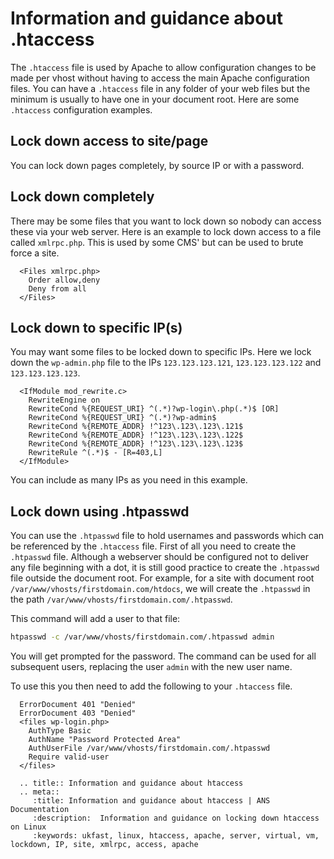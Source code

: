 # Information and guidance about .htaccess

The `.htaccess` file is used by Apache to allow configuration changes to be made per vhost without having to access the main Apache configuration files. You can have a `.htaccess` file in any folder of your web files but the minimum is usually to have one in your document root. Here are some `.htaccess` configuration examples.

## Lock down access to site/page

You can lock down pages completely, by source IP or with a password.

## Lock down completely

There may be some files that you want to lock down so nobody can access these via your web server. Here is an example to lock down access to a file called `xmlrpc.php`. This is used by some CMS' but can be used to brute force a site.

```apacheconf
  <Files xmlrpc.php>
    Order allow,deny
    Deny from all
  </Files>
```

## Lock down to specific IP(s)

You may want some files to be locked down to specific IPs. Here we lock down the `wp-admin.php` file to the IPs `123.123.123.121`, `123.123.123.122` and `123.123.123.123`.

```apacheconf
  <IfModule mod_rewrite.c>
    RewriteEngine on
    RewriteCond %{REQUEST_URI} ^(.*)?wp-login\.php(.*)$ [OR]
    RewriteCond %{REQUEST_URI} ^(.*)?wp-admin$
    RewriteCond %{REMOTE_ADDR} !^123\.123\.123\.121$
    RewriteCond %{REMOTE_ADDR} !^123\.123\.123\.122$
    RewriteCond %{REMOTE_ADDR} !^123\.123\.123\.123$
    RewriteRule ^(.*)$ - [R=403,L]
  </IfModule>
```

You can include as many IPs as you need in this example.

## Lock down using .htpasswd

You can use the `.htpasswd` file to hold usernames and passwords which can be referenced by the `.htaccess` file. First of all you need to create the `.htpasswd` file. Although a webserver should be configured not to deliver any file beginning with a dot, it is still good practice to create the `.htpasswd` file outside the document root. For example, for a site with document root `/var/www/vhosts/firstdomain.com/htdocs`, we will create the `.htpasswd` in the path `/var/www/vhosts/firstdomain.com/.htpasswd`.

This command will add a user to that file:

```bash
htpasswd -c /var/www/vhosts/firstdomain.com/.htpasswd admin
```

You will get prompted for the password. The command can be used for all subsequent users, replacing the user `admin` with the new user name.

To use this you then need to add the following to your `.htaccess` file.

```apacheconf
  ErrorDocument 401 "Denied"
  ErrorDocument 403 "Denied"
  <files wp-login.php>
    AuthType Basic
    AuthName "Password Protected Area"
    AuthUserFile /var/www/vhosts/firstdomain.com/.htpasswd
    Require valid-user
  </files>
```

```eval_rst
  .. title:: Information and guidance about htaccess
  .. meta::
     :title: Information and guidance about htaccess | ANS Documentation
     :description:  Information and guidance on locking down htaccess on Linux
     :keywords: ukfast, linux, htaccess, apache, server, virtual, vm, lockdown, IP, site, xmlrpc, access, apache
```
